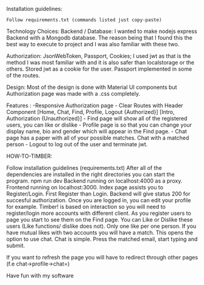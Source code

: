 
Installation guidelines:

    Follow requirements.txt (commands listed just copy-paste)


Technology Choices:
Backend / Database:
I wanted to make nodejs express Backend with a Mongodb database. The reason being that I found this the best way to execute to project and I was also familiar with these two.

Authorization:
JsonWebToken, Passport, Cookies; I used jwt as that is the method I was most familiar with and it is also safer than localstorage or the others. Stored jwt as a cookie for the user. Passport implemented in some of the routes.

Design:
Most of the design is done with Material UI components but Authorization page was made with a .css completely.


Features : 
    -Responsive Authorization page
    - Clear Routes with Header Component [Home, Chat, Find, Profile, Logout {Authorized}] [Intro, Authorization {Unauthorized}]
    - Find page will show all of the registered users, you can like or dislike
    - Profile page is so that you can change your display name, bio and gender which will appear in the Find page. 
    - Chat page has a paper with all of your possible matches. Chat with a matched person
    - Logout to log out of the user and terminate jwt.


HOW-TO-TIMBER:

Follow installation guidelines (requirements.txt)
After all of the dependencies are installed in the right directories you can start the program.
npm run dev
Backend running on localhost:4000 as a proxy. Frontend running on localhost:3000.
Index page assists you to Register/Login. First Register than Login. Backend will give status 200 for succesful authorization.
Once you are logged in, you can edit your profile for example. Timber! is based on interaction so you will need to register/login more accounts with different client. 
As you register users to page you start to see them on the Find page.
You can Like or Dislike these users (Like functions/ dislike does not). Only one like per one person.
If you have mutual likes with two accounts you will have a match. This opens the option to use chat.
Chat is simple. Press the matched email, start typing and submit. 

If you want to refresh the page you will have to redirect through other pages (f.e chat->profile->chat=)

Have fun with my software
